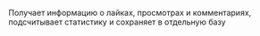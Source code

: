 Получает информацию о лайках, просмотрах и комментариях, подсчитывает статистику и сохраняет в отдельную базу